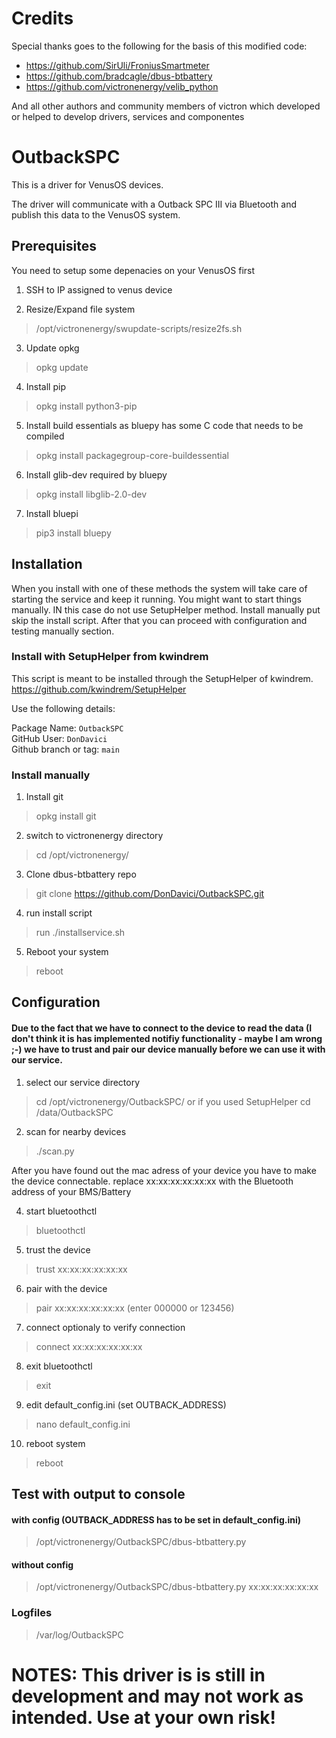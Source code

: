 # Credits

Special thanks goes to the following for the basis of this modified code:

* https://github.com/SirUli/FroniusSmartmeter <br>
* https://github.com/bradcagle/dbus-btbattery <br>
* https://github.com/victronenergy/velib_python <br>

And all other authors and community members of victron which developed or helped to develop drivers, services and componentes
# OutbackSPC
This is a driver for VenusOS devices.

The driver will communicate with a Outback SPC III via Bluetooth and publish this data to the VenusOS system. 

## Prerequisites
You need to setup some depenacies on your VenusOS first

1) SSH to IP assigned to venus device<br/>

2) Resize/Expand file system<br/>
> /opt/victronenergy/swupdate-scripts/resize2fs.sh

3) Update opkg<br/>
> opkg update

4) Install pip<br/>
> opkg install python3-pip

5) Install build essentials as bluepy has some C code that needs to be compiled<br/>
> opkg install packagegroup-core-buildessential

6) Install glib-dev required by bluepy<br/>
> opkg install libglib-2.0-dev

7) Install bluepi<br/>
> pip3 install bluepy

## Installation
When you install with one of these methods the system will take care of starting the service and keep it running. You might want to start things manually. IN this case do not use SetupHelper method. Install manually put skip the install script. After that you can proceed with configuration and testing manually section.

### Install with SetupHelper from kwindrem

This script is meant to be installed through the SetupHelper of kwindrem. 
https://github.com/kwindrem/SetupHelper

Use the following details:

Package Name: `OutbackSPC`<br>
GitHub User: `DonDavici` <br>
Github branch or tag: `main` <br>


### Install manually
1) Install git<br>
> opkg install git

2) switch to victronenergy directory
> cd /opt/victronenergy/

3) Clone dbus-btbattery repo<br/>
>git clone https://github.com/DonDavici/OutbackSPC.git


4) run install script
> run ./installservice.sh


5) Reboot your system
> reboot<br/>

## Configuration
#### Due to the fact that we have to connect to the device to read the data (I don't think it is has implemented notifiy functionality - maybe I am wrong ;-) we have to trust and pair our device manually before we can use it with our service.

1) select our service directory
> cd /opt/victronenergy/OutbackSPC/
or if you used SetupHelper
> cd /data/OutbackSPC

2) scan for nearby devices
>./scan.py

After you have found out the mac adress of your device you have to make the device connectable. replace xx:xx:xx:xx:xx:xx with the Bluetooth address of your BMS/Battery<br/>

4) start bluetoothctl<br>
 > bluetoothctl
5) trust the device<br>
> trust xx:xx:xx:xx:xx:xx
6) pair with the device<br>
> pair xx:xx:xx:xx:xx:xx (enter 000000 or 123456)
7) connect optionaly to verify connection<br>
> connect xx:xx:xx:xx:xx:xx
8) exit bluetoothctl
> exit
9) edit default_config.ini (set OUTBACK_ADDRESS)
> nano default_config.ini
10) reboot system
> reboot

## Test with output to console 
#### with config (OUTBACK_ADDRESS has to be set in default_config.ini)
>/opt/victronenergy/OutbackSPC/dbus-btbattery.py

#### without config
>/opt/victronenergy/OutbackSPC/dbus-btbattery.py xx:xx:xx:xx:xx:xx
>
### Logfiles
> /var/log/OutbackSPC

# NOTES: This driver is is still in development and may not work as intended. Use at your own risk!

